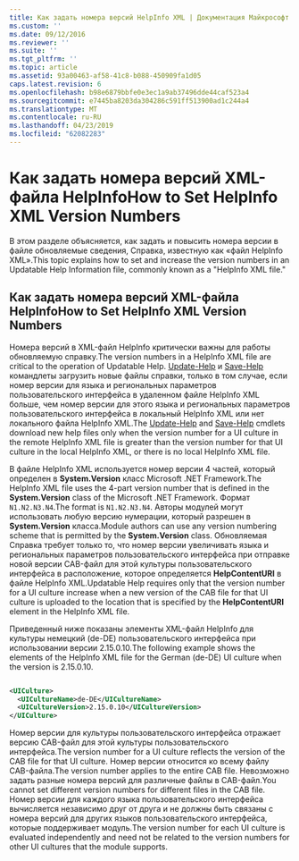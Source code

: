```yaml
---
title: Как задать номера версий HelpInfo XML | Документация Майкрософт
ms.custom: ''
ms.date: 09/12/2016
ms.reviewer: ''
ms.suite: ''
ms.tgt_pltfrm: ''
ms.topic: article
ms.assetid: 93a00463-af58-41c8-b088-450909fa1d05
caps.latest.revision: 6
ms.openlocfilehash: b98e6879bbfe0e3ec1a9ab37496dde44caf523a4
ms.sourcegitcommit: e7445ba8203da304286c591ff513900ad1c244a4
ms.translationtype: MT
ms.contentlocale: ru-RU
ms.lasthandoff: 04/23/2019
ms.locfileid: "62082283"
---
```

# <a name="how-to-set-helpinfo-xml-version-numbers"></a><span data-ttu-id="858c7-102">Как задать номера версий XML-файла HelpInfo</span><span class="sxs-lookup"><span data-stu-id="858c7-102">How to Set HelpInfo XML Version Numbers</span></span>

<span data-ttu-id="858c7-103">В этом разделе объясняется, как задать и повысить номера версии в файле обновляемые сведения, Справка, известную как «файл HelpInfo XML».</span><span class="sxs-lookup"><span data-stu-id="858c7-103">This topic explains how to set and increase the version numbers in an Updatable Help Information file, commonly known as a "HelpInfo XML file."</span></span>

## <a name="how-to-set-helpinfo-xml-version-numbers"></a><span data-ttu-id="858c7-104">Как задать номера версий XML-файла HelpInfo</span><span class="sxs-lookup"><span data-stu-id="858c7-104">How to Set HelpInfo XML Version Numbers</span></span>

<span data-ttu-id="858c7-105">Номера версий в XML-файл HelpInfo критически важны для работы обновляемую справку.</span><span class="sxs-lookup"><span data-stu-id="858c7-105">The version numbers in a HelpInfo XML file are critical to the operation of Updatable Help.</span></span>
<span data-ttu-id="858c7-106">[Update-Help](/powershell/module/Microsoft.PowerShell.Core/Update-Help) и [Save-Help](/powershell/module/Microsoft.PowerShell.Core/Save-Help) командлеты загрузить новые файлы справки, только в том случае, если номер версии для языка и региональных параметров пользовательского интерфейса в удаленном файле HelpInfo XML больше, чем номер версии для этого языка и региональных параметров пользовательского интерфейса в локальный HelpInfo XML или нет локального файла HelpInfo XML.</span><span class="sxs-lookup"><span data-stu-id="858c7-106">The [Update-Help](/powershell/module/Microsoft.PowerShell.Core/Update-Help) and [Save-Help](/powershell/module/Microsoft.PowerShell.Core/Save-Help) cmdlets download new help files only when the version number for a UI culture in the remote HelpInfo XML file is greater than the version number for that UI culture in the local HelpInfo XML, or there is no local HelpInfo XML file.</span></span>

<span data-ttu-id="858c7-107">В файле HelpInfo XML используется номер версии 4 частей, который определен в **System.Version** класс Microsoft .NET Framework.</span><span class="sxs-lookup"><span data-stu-id="858c7-107">The HelpInfo XML file uses the 4-part version number that is defined in the **System.Version** class of the Microsoft .NET Framework.</span></span> <span data-ttu-id="858c7-108">Формат `N1.N2.N3.N4`.</span><span class="sxs-lookup"><span data-stu-id="858c7-108">The format is `N1.N2.N3.N4`.</span></span> <span data-ttu-id="858c7-109">Авторы модулей могут использовать любую версию нумерации, который разрешен в **System.Version** класса.</span><span class="sxs-lookup"><span data-stu-id="858c7-109">Module authors can use any version numbering scheme that is permitted by the **System.Version** class.</span></span> <span data-ttu-id="858c7-110">Обновляемая Справка требует только то, что номер версии увеличивать языка и региональных параметров пользовательского интерфейса при отправке новой версии CAB-файл для этой культуры пользовательского интерфейса в расположение, которое определяется **HelpContentURI** в файле HelpInfo XML.</span><span class="sxs-lookup"><span data-stu-id="858c7-110">Updatable Help requires only that the version number for a UI culture increase when a new version of the CAB file for that UI culture is uploaded to the location that is specified by the **HelpContentURI** element in the HelpInfo XML file.</span></span>

<span data-ttu-id="858c7-111">Приведенный ниже показаны элементы XML-файл HelpInfo для культуры немецкий (de-DE) пользовательского интерфейса при использовании версии 2.15.0.10.</span><span class="sxs-lookup"><span data-stu-id="858c7-111">The following example shows the elements of the HelpInfo XML file for the German (de-DE) UI culture when the version is 2.15.0.10.</span></span>

```xml

<UICulture>
  <UICultureName>de-DE</UICultureName>
  <UICultureVersion>2.15.0.10</UICultureVersion>
</UICulture>
```

<span data-ttu-id="858c7-112">Номер версии для культуры пользовательского интерфейса отражает версию CAB-файл для этой культуры пользовательского интерфейса.</span><span class="sxs-lookup"><span data-stu-id="858c7-112">The version number for a UI culture reflects the version of the CAB file for that UI culture.</span></span> <span data-ttu-id="858c7-113">Номер версии относится ко всему файлу CAB-файла.</span><span class="sxs-lookup"><span data-stu-id="858c7-113">The version number applies to the entire CAB file.</span></span> <span data-ttu-id="858c7-114">Невозможно задать разные номера версий для различные файлы в CAB-файл.</span><span class="sxs-lookup"><span data-stu-id="858c7-114">You cannot set different version numbers for different files in the CAB file.</span></span> <span data-ttu-id="858c7-115">Номер версии для каждого языка пользовательского интерфейса вычисляется независимо друг от друга и не должны быть связаны с номера версий для других языков пользовательского интерфейса, которые поддерживает модуль.</span><span class="sxs-lookup"><span data-stu-id="858c7-115">The version number for each UI culture is evaluated independently and need not be related to the version numbers for other UI cultures that the module supports.</span></span>
